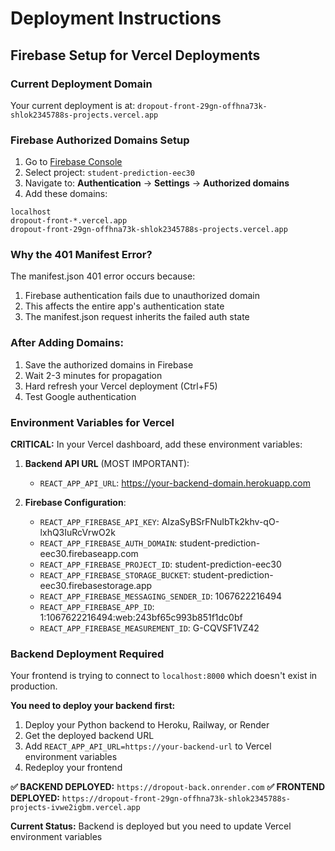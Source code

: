 # Deployment Instructions

## Firebase Setup for Vercel Deployments

### Current Deployment Domain
Your current deployment is at: `dropout-front-29gn-offhna73k-shlok2345788s-projects.vercel.app`

### Firebase Authorized Domains Setup

1. Go to [Firebase Console](https://console.firebase.google.com/)
2. Select project: `student-prediction-eec30`
3. Navigate to: **Authentication** → **Settings** → **Authorized domains**
4. Add these domains:

```
localhost
dropout-front-*.vercel.app
dropout-front-29gn-offhna73k-shlok2345788s-projects.vercel.app
```

### Why the 401 Manifest Error?

The manifest.json 401 error occurs because:
1. Firebase authentication fails due to unauthorized domain
2. This affects the entire app's authentication state
3. The manifest.json request inherits the failed auth state

### After Adding Domains:

1. Save the authorized domains in Firebase
2. Wait 2-3 minutes for propagation
3. Hard refresh your Vercel deployment (Ctrl+F5)
4. Test Google authentication

### Environment Variables for Vercel

**CRITICAL:** In your Vercel dashboard, add these environment variables:

1. **Backend API URL** (MOST IMPORTANT):
   - `REACT_APP_API_URL`: https://your-backend-domain.herokuapp.com
   
2. **Firebase Configuration**:
   - `REACT_APP_FIREBASE_API_KEY`: AIzaSyBSrFNuIbTk2khv-qO-lxhQ3IuRcVrwO2k
   - `REACT_APP_FIREBASE_AUTH_DOMAIN`: student-prediction-eec30.firebaseapp.com
   - `REACT_APP_FIREBASE_PROJECT_ID`: student-prediction-eec30
   - `REACT_APP_FIREBASE_STORAGE_BUCKET`: student-prediction-eec30.firebasestorage.app
   - `REACT_APP_FIREBASE_MESSAGING_SENDER_ID`: 1067622216494
   - `REACT_APP_FIREBASE_APP_ID`: 1:1067622216494:web:243bf65c993b851f1dc0bf
   - `REACT_APP_FIREBASE_MEASUREMENT_ID`: G-CQVSF1VZ42

### Backend Deployment Required

Your frontend is trying to connect to `localhost:8000` which doesn't exist in production.

**You need to deploy your backend first:**
1. Deploy your Python backend to Heroku, Railway, or Render
2. Get the deployed backend URL
3. Add `REACT_APP_API_URL=https://your-backend-url` to Vercel environment variables
4. Redeploy your frontend

**✅ BACKEND DEPLOYED:** `https://dropout-back.onrender.com`
**✅ FRONTEND DEPLOYED:** `https://dropout-front-29gn-offhna73k-shlok2345788s-projects-ivwe2igbm.vercel.app`

**Current Status:** Backend is deployed but you need to update Vercel environment variables